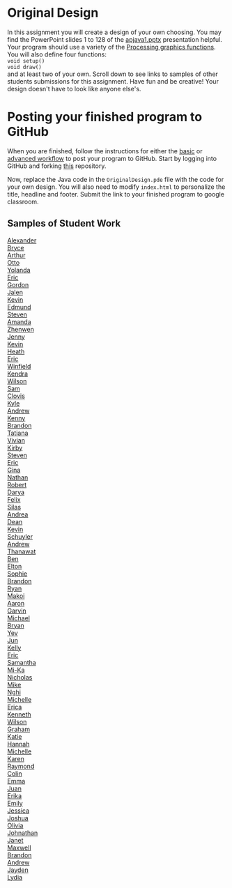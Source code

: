 Original Design
===============

In this assignment you will create a design of your own choosing. You may find the PowerPoint slides 1 to 128 of the [apjava1.pptx](https://drive.google.com/open?id=0Bz2ZkT6qWPYTVkF4Q19aZ3dfdk0) presentation helpful. Your program should use a variety of the [Processing graphics functions](https://processing.org/reference/). You will also define four functions:  
`void setup()`  
`void draw()`  
and at least two of your own. Scroll down to see links to samples of other students submissions for this assignment. Have fun and be creative! Your design doesn't have to look like anyone else's.

Posting your finished program to GitHub
=======================================
When you are finished, follow the instructions for either the [basic](https://github.com/APCSLowell/SampleAssignmentSimple) or [advanced workflow](https://github.com/APCSLowell/SampleAssignment) to post your program to GitHub. Start by logging into GitHub and forking [this](https://github.com/LowellSampleClass/OriginalDesign) repository.  

Now, replace the Java code in the `OriginalDesign.pde` file with the code for your own design. You will also need to modify `index.html` to personalize the title, headline and footer. Submit the link to your finished program to google classroom.

Samples of Student Work
-----------------------
[Alexander](http://gh.epixtallion.tk/OriginalDesign/)   
[Bryce](https://brmao123.github.io/SampleAssignment/)   
[Arthur](https://arzhang.github.io/OriginalDesign/)   
[Otto](https://otschmidt.github.io/OriginalDesign/)   
[Yolanda](https://yofeng.github.io/OriginalDesign/)  
[Eric](https://ericyu15.github.io/OriginalDesign/)   
[Gordon](https://gordonkong.github.io/OriginalDesign/)   
[Jalen](https://asdfsdf1234.github.io/OriginalDesign/)  
[Kevin](https://kekuang2.github.io/OriginalDesign/)   
[Edmund](https://edmundmah79.github.io/OriginalDesign/)   
[Steven](https://sjkchang.github.io/OriginalDesign/)   
[Amanda](https://amkallenbach.github.io/OriginalDesign/)   
[Zhenwen](https://1337elitehacker.github.io/OriginalDesign/)   
[Jenny](https://jeyu21.github.io/OriginalDesign/)   
[Kevin](https://kekuang2.github.io/OriginalDesign/)   
[Heath](https://heathexer.github.io/OriginalDesign/)   
[Eric](https://ersun1224.github.io/OriginalDesign/)   
[Winfield](https://winfield101.github.io/OriginalDesign/)   
[Kendra](https://pastalover45.github.io/OriginalDesign/)   
[Wilson](https://wichen3.github.io/OriginalDesign/)   
[Sam](https://flukemeister28.github.io/OriginalDesign/)   
[Clovis](https://clovisamelia.github.io/OriginalDesign/)   
[Kyle](https://yachtmasterkyle.github.io/OriginalDesign/)   
[Andrew](https://andrewmai123.github.io/OriginalDesign/)   
[Kenny](https://kennyyu168.github.io/OriginalDesign/)   
[Brandon](https://brandonchen114.github.io/OriginalDesign/)   
[Tatiana](https://sonotatiana.github.io/OriginalDesign/)  
[Vivian](https://viviaann.github.io/OriginalDesign/)   
[Kirby](https://krbyktl.github.io/OriginalDesign/)   
[Steven](https://stliu8.github.io/OriginalDesign/)   
[Eric](https://jellybeanmill.github.io/OriginalDesign/)   
[Gina](https://gimontarano.github.io/OriginalDesign/)   
[Nathan](https://nathansng.github.io/OriginalDesign/)   
[Robert](https://rshi159.github.io/OriginalDesign/)   
[Darya](https://darya-ver.github.io/OriginalDesign/)   
[Felix](https://felixzhuk.github.io/OriginalDesign/)   
[Silas](https://silascs.github.io/OriginalDesign/)  
[Andrea](https://chenandrea29.github.io/OriginalDesign/)   
[Dean](https://deanhuynh.github.io/OriginalDesign/)   
[Kevin](https://tig777.github.io/OriginalDesign/)   
[Schuyler](https://skschur1.github.io/OriginalDesign/)   
[Andrew](https://ansue1234.github.io/OriginalDesign/)   
[Thanawat](https://thiskappaisgrey.github.io/OriginalDesign/index.html)   
[Ben](https://benjaminlanir.github.io/OriginalDesign/)   
[Elton](https://elel123.github.io/OriginalDesign/)   
[Sophie](https://sohuang.github.io/OriginalDesign/)   
[Brandon](https://brandonlou.github.io/OriginalDesign/)   
[Ryan](https://avath.github.io/OriginalDesign/)   
[Makoi](https://magacula1.github.io/OriginalDesign/)   
[Aaron](https://aahuangithub.github.io/OriginalDesign/)   
[Garvin](https://garvingit.github.io/OriginalDesign/)  
[Michael](https://mipsim.github.io/OriginalDesign/)   
[Bryan](https://bzin22.github.io/OriginalDesign/)   
[Yev](https://yevgeniybarkalov.github.io/SampleAssignment/)  
[Jun](https://johyrao.github.io/OriginalDesign/)   
[Kelly](https://kellyruan.github.io/OriginalDesign/)   
[Eric](https://ersun1224.github.io/OriginalDesign/)   
[Samantha](https://sammirustia.github.io/OriginalDesign/)   
[Mi-Ka](https://mikamarciales.github.io/OriginalDesign/)   
[Nicholas](https://woonicholas.github.io/OriginalDesign/)  
[Mike](https://mimonokandilos.github.io/OriginalDesign/)   
[Nghi](https://nagirokudo.github.io/OriginalDesign/)   
[Michelle](https://miphung.github.io/OriginalDesign/)   
[Erica](https://ericamalia.github.io/OriginalDesign/)   
[Kenneth](https://kenpaso.github.io/OriginalDesign/)   
[Wilson](https://wilsonh415.github.io/OriginalDesign/)   
[Graham](https://grahamkeeton.github.io/OriginalDesign/)   
[Katie](https://kachow4.github.io/OriginalDesign/)   
[Hannah](https://hadecastro.github.io/OriginalDesign/)   
[Michelle](https://michellec1998.github.io/OriginalDesign/)   
[Karen](https://sonokjw.github.io/OriginalDesign/)   
[Raymond](https://ngoraymond.github.io/OriginalDesign/)   
[Colin](https://licolin4.github.io/OriginalDesign/)   
[Emma](https://emmackenzie.github.io/OriginalDesign/)   
[Juan](https://juan-hernandez7.github.io/OriginalDesign/)   
[Erika](https://ekwkk.github.io/OriginalDesign/)   
[Emily](https://emilyhasramen.github.io/OriginalDesign/)   
[Jessica](https://jtngai.github.io/OriginalDesign/)   
[Joshua](https://joshualchan.github.io/OriginalDesign/)   
[Olivia](https://vavies.github.io/OriginalDesign/)   
[Johnathan](https://jonathanchu33.github.io/OriginalDesign/)   
[Janet](https://birded.github.io/OriginalDesign/)   
[Maxwell](https://12maxwellho.github.io/OriginalDesign/)   
[Brandon](https://brandontom96.github.io/OriginalDesign/)   
[Andrew](https://apzsfo.github.io/OriginalDesign/)   
[Jayden](https://jaydenlee1229.github.io/OriginalDesign/)   
[Lydia](https://aqua28.github.io/OriginalDesign/)   

